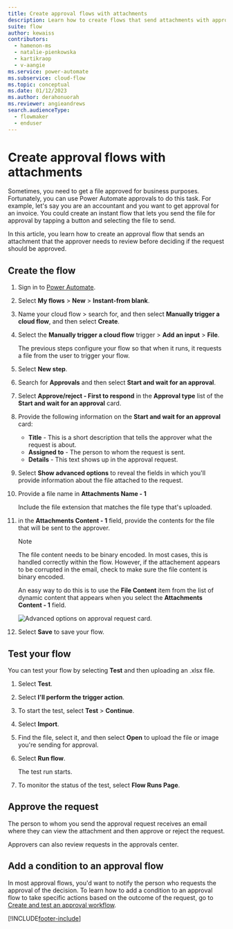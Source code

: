 ```yaml
---
title: Create approval flows with attachments
description: Learn how to create flows that send attachments with approval requests.
suite: flow
author: kewaiss
contributors:
  - hamenon-ms
  - natalie-pienkowska
  - kartikraop
  - v-aangie
ms.service: power-automate
ms.subservice: cloud-flow
ms.topic: conceptual
ms.date: 01/12/2023
ms.author: derahonuorah
ms.reviewer: angieandrews
search.audienceType: 
  - flowmaker
  - enduser
---
```


# Create approval flows with attachments

Sometimes, you need to get a file approved for business purposes. Fortunately, you can use Power Automate approvals to do this task. For example, let's say you are an accountant and you want to get approval for an invoice. You could create an instant flow that lets you send the file for approval by tapping a button and selecting the file to send.

In this article, you learn how to create an approval flow that sends an attachment that the approver needs to review before deciding if the request should be approved.

## Create the flow

1. Sign in to [Power Automate](https://make.powerautomate.com).

1. Select **My flows** > **New** > **Instant-from blank**.

1. Name your cloud flow > search for, and then select **Manually trigger a cloud flow**, and then select **Create**.

1. Select the **Manually trigger a cloud flow** trigger > **Add an input** > **File**.

     The previous steps configure your flow so that when it runs, it requests a file from the user to trigger your flow.

1. Select **New step**.

1. Search for **Approvals** and then select **Start and wait for an approval**.

1. Select **Approve/reject - First to respond** in the **Approval type** list of the **Start and wait for an approval** card.

1. Provide the following information on the **Start and wait for an approval** card:

   - **Title** - This is a short description that tells the approver what the request is about.
   - **Assigned to** - The person to whom the request is sent.
   - **Details** - This text shows up in the approval request.

1. Select **Show advanced options** to reveal the fields in which you'll provide information about the file attached to the request.

1. Provide a file name in **Attachments Name - 1**

    Include the file extension that matches the file type that's uploaded.

1. in the **Attachments Content - 1** field, provide the contents for the file that will be sent to the approver.

    > [!NOTE]
    > The file content needs to be binary encoded. In most cases, this is handled correctly within the flow. However, if the attachement appears to be corrupted in the email, check to make sure the file content is binary encoded.

    An easy way to do this is to use the **File Content** item from the list of dynamic content that appears when you select the **Attachments Content - 1** field.

     ![Advanced options on approval request card.](./media/approval-attachments/approval-request-card-advanced-options.png)

1. Select **Save** to save your flow.

## Test your flow

You can test your flow by selecting **Test** and then uploading an .xlsx file.

1. Select **Test**.

1. Select **I'll perform the trigger action**.

1. To start the test, select **Test** > **Continue**.

1. Select **Import**.

1. Find the file, select it, and then select **Open** to upload the file or image you're sending for approval.

1. Select **Run flow**.

   The test run starts.

1. To monitor the status of the test, select **Flow Runs Page**.

## Approve the request

The person to whom you send the approval request receives an email where they can view the attachment and then approve or reject the request.

Approvers can also review requests in the approvals center.

## Add a condition to an approval flow

In most approval flows, you'd want to notify the person who requests the approval of the decision. To learn how to add a condition to an approval flow to take specific actions based on the outcome of the request, go to [Create and test an approval workflow](modern-approvals.md#add-an-email-action-for-approvals).

[!INCLUDE[footer-include](includes/footer-banner.md)]
